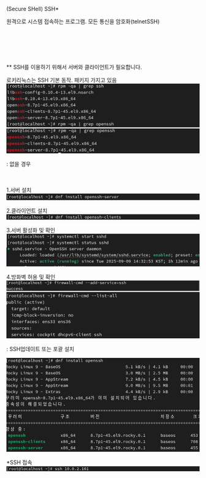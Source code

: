 (Secure SHell)  SSH*
<br>

원격으로 시스템 접속하는 프로그램. 모든 통신을 암호화(telnetSSH)
<br>
<br>
<br>
<br>
<br>
<br>

**
SSH를 이용하기 위해서 서버와 클라이언트가 필요합니다. 


로키리눅스는 SSH 기본 동작. 패키지 가지고 있음<br>
![image break](../Pictur/step1/SSH-1.png)
![image break](../Pictur/step1/SSH-2.png) 

: 없을 경우
<br>
<br>
<br>



1.서버 설치<br>
![image break](../Pictur/step1/SSH-4.png)

2.클라이언트 설치<br>
![image break](../Pictur/step1/SSH-6.png)

3.서버 활성화 및 확인<br>
![image break](../Pictur/step1/SSH-5.png)

4.방화벽 허용 및 확인<br>
![image break](../Pictur/step1/SSH-7.png)
![image break](../Pictur/step1/SSH-8.png)


: SSH업데이트 또는 포괄 설치<br>



![image break](../Pictur/step1/SSH-3.png)



*SSH 접속<br>
![image break](../Pictur/step1/SSH-9.png)


